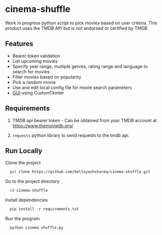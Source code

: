 # cinema-shuffle

Work in progress python script to pick movies based on user criteria. This product uses the TMDB API but is not endorsed or certified by TMDB.


## Features

- Bearer token validation
- List upcoming movies
- Specify year range, multiple genres, rating range and language to search for movies
- Filter movies based on popularity
- Pick a random movie
- Use and edit local config file for movie search parameters
- [GUI](https://www.figma.com/proto/2TZJRKZOUt8PHNs7EeKmSJ/CinemaShuffle?node-id=1-2&t=q0tUmsboYafPb7Uf-1) using CustomTkinter


## Requirements
 1. TMDB api bearer token - Can be obtained from your TMDB account at https://www.themoviedb.org/
 
 2. `requests` python library to send requests to the tmdb api.


## Run Locally

Clone the project

```bash
  git clone https://github.com/helloyashsharma/cinema-shuffle.git
```

Go to the project directory

```bash
  cd cinema-shuffle
```

Install dependencies

```python
  pip install -r requirements.txt
```

Run the program

```python
  python cinema-shuffle.py
```

